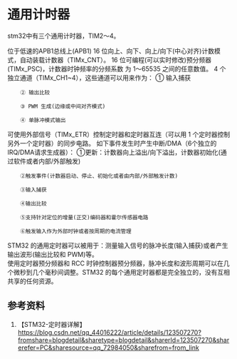 # 通用计时器

stm32中有三个通用计时器，TIM2～4。

位于低速的APB1总线上(APB1)
16 位向上、向下、向上/向下(中心对齐)计数模式，自动装载计数器（TIMx_CNT）。
16 位可编程(可以实时修改)预分频器(TIMx_PSC)，计数器时钟频率的分频系数 为 1～65535 之间的任意数值。
4 个独立通道（TIMx_CH1~4），这些通道可以用来作为： 
        ① 输入捕获 

        ② 输出比较

        ③ PWM 生成(边缘或中间对齐模式) 

        ④ 单脉冲模式输出 

可使用外部信号（TIMx_ETR）控制定时器和定时器互连（可以用 1 个定时器控制另外一个定时器）的同步电路。
如下事件发生时产生中断/DMA（6个独立的IRQ/DMA请求生成器）： 
        ①更新：计数器向上溢出/向下溢出，计数器初始化(通过软件或者内部/外部触发) 

        ②触发事件(计数器启动、停止、初始化或者由内部/外部触发计数) 

        ③输入捕获 

        ④输出比较 

        ⑤支持针对定位的增量(正交)编码器和霍尔传感器电路 

        ⑥触发输入作为外部时钟或者按周期的电流管理

STM32 的通用定时器可以被用于：测量输入信号的脉冲长度(输入捕获)或者产生输出波形(输出比较和 PWM)等。   
使用定时器预分频器和 RCC 时钟控制器预分频器，脉冲长度和波形周期可以在几个微秒到几个毫秒间调整。STM32 的每个通用定时器都是完全独立的，没有互相共享的任何资源。

## 参考资料
1. 【STM32-定时器详解】 https://blog.csdn.net/qq_44016222/article/details/123507270?fromshare=blogdetail&sharetype=blogdetail&sharerId=123507270&sharerefer=PC&sharesource=qq_72984050&sharefrom=from_link